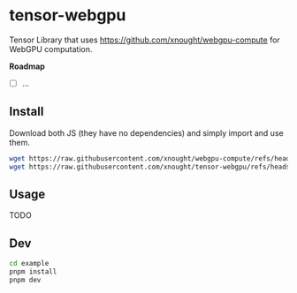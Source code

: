 # tensor-webgpu

Tensor Library that uses https://github.com/xnought/webgpu-compute for WebGPU computation.

**Roadmap**

- [ ] ...

## Install

Download both JS (they have no dependencies) and simply import and use them.

```bash
wget https://raw.githubusercontent.com/xnought/webgpu-compute/refs/heads/main/webgpu-compute.js
wget https://raw.githubusercontent.com/xnought/tensor-webgpu/refs/heads/main/tensor-webgpu.js
```

## Usage

TODO

## Dev

```bash
cd example
pnpm install
pnpm dev
```
